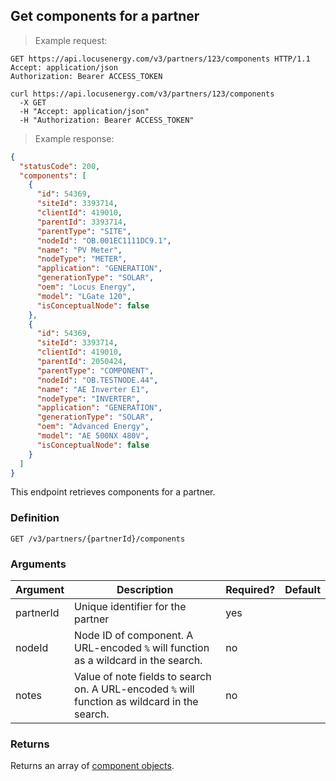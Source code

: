 ## Get components for a partner

> Example request:

```http
GET https://api.locusenergy.com/v3/partners/123/components HTTP/1.1
Accept: application/json
Authorization: Bearer ACCESS_TOKEN
```

```shell
curl https://api.locusenergy.com/v3/partners/123/components
  -X GET
  -H "Accept: application/json"
  -H "Authorization: Bearer ACCESS_TOKEN"
```

> Example response:

```json
{
  "statusCode": 200,
  "components": [
    {
      "id": 54369,
      "siteId": 3393714,
      "clientId": 419010,
      "parentId": 3393714,
      "parentType": "SITE",
      "nodeId": "OB.001EC1111DC9.1",
      "name": "PV Meter",
      "nodeType": "METER",
      "application": "GENERATION",
      "generationType": "SOLAR",
      "oem": "Locus Energy",
      "model": "LGate 120",
      "isConceptualNode": false
    },
    {
      "id": 54369,
      "siteId": 3393714,
      "clientId": 419010,
      "parentId": 2050424,
      "parentType": "COMPONENT",
      "nodeId": "OB.TESTNODE.44",
      "name": "AE Inverter E1",
      "nodeType": "INVERTER",
      "application": "GENERATION",
      "generationType": "SOLAR",
      "oem": "Advanced Energy",
      "model": "AE 500NX 480V",
      "isConceptualNode": false
    }
  ]
}
```

This endpoint retrieves components for a partner.

### Definition

`GET /v3/partners/{partnerId}/components`

### Arguments

Argument | Description | Required? | Default
--- | --- | --- | ---
partnerId | Unique identifier for the partner | yes |
nodeId | Node ID of component. A URL-encoded `%` will function as a wildcard in the search. | no |
notes | Value of note fields to search on. A URL-encoded `%` will function as wildcard in the search. | no |

### Returns

Returns an array of [component objects](#component-object).
